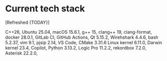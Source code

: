 # Current tech stack

[Refreshed {TODAY}]

C++26,
Ubuntu 25.04,
macOS 15.6.1,
g++ 15,
clang++ 19,
clang-format,
docker 28.0.1,
GitLab CI,
GitHub Actions,
Qt 5.15.2,
Wirehshark 4.4.6,
bash 5.2.37,
vim 9.1,
pjsip 2.14,
VS Code,
CMake 3.31.6
Linux kernel 6.11.0,
Darwin kernel 23.4,
Copilot,
Python 3.13.2,
Logic Pro 11.2.2,
rekordbox 7.2.0,
Asterisk 22.2.0,

